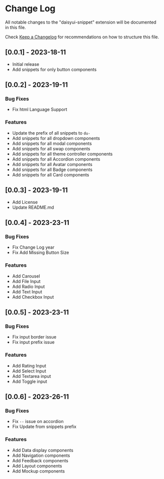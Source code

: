 # Change Log

All notable changes to the "daisyui-snippet" extension will be documented in this file.

Check [Keep a Changelog](http://keepachangelog.com/) for recommendations on how to structure this file.

## [0.0.1] - 2023-18-11

-   Initial release
-   Add snippets for only button components

## [0.0.2] - 2023-19-11

### Bug Fixes

-   Fix html Language Support

### Features

-   Update the prefix of all snippets to `du-`
-   Add snippets for all dropdown components
-   Add snippets for all modal components
-   Add snippets for all swap components
-   Add snippets for all theme controller components
-   Add snippets for all Accordion components
-   Add snippets for all Avatar components
-   Add snippets for all Badge components
-   Add snippets for all Card components

## [0.0.3] - 2023-19-11

-   Add License
-   Update README.md

## [0.0.4] - 2023-23-11

### Bug Fixes

-   Fix Change Log year
-   Fix Add Missing Button Size

### Features

-   Add Carousel
-   Add File Input
-   Add Radio Input
-   Add Text Input
-   Add Checkbox Input

## [0.0.5] - 2023-23-11

### Bug Fixes

-   Fix input border issue
-   Fix input prefix issue

### Features

-   Add Rating Input
-   Add Select Input
-   Add Textarea input
-   Add Toggle input

## [0.0.6] - 2023-26-11

### Bug Fixes

-   Fix `--` issue on accordion
-   Fix Update from snippets prefix

### Features

-   Add Data display components
-   Add Navigation components
-   Add Feedback components
-   Add Layout components
-   Add Mockup components
